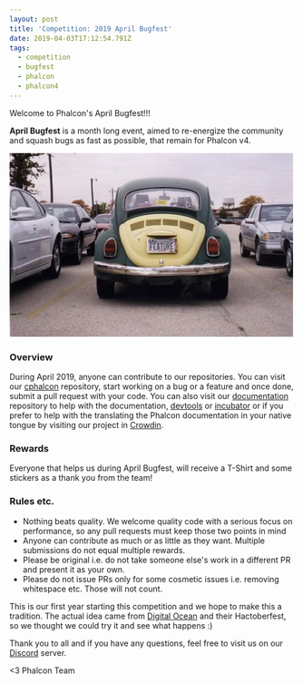 ```yaml
---
layout: post
title: 'Competition: 2019 April Bugfest'
date: 2019-04-03T17:12:54.791Z
tags:
  - competition
  - bugfest
  - phalcon
  - phalcon4
---
```

Welcome to Phalcon's April Bugfest!!!

**April Bugfest** is a month long event, aimed to re-energize the community and squash bugs as fast as possible, that remain for Phalcon v4.
<!--more-->
![](/assets/files/feature.jpg)

### Overview
During April 2019, anyone can contribute to our repositories. You can visit our [cphalcon](https://github.com/phalcon/cphalcon) repository, start working on a bug or a feature and once done, submit a pull request with your code. You can also visit our [documentation](https://github.com/phalcon/docs) repository to help with the documentation, [devtools](https://github.com/phalcon/devtools) or [incubator](https://github.com/phalcon/incubator) or if you prefer to help with the translating the Phalcon documentation in your native tongue by visiting our project in [Crowdin](https://crowdin.com/project/phalcon-documentation).

### Rewards
Everyone that helps us during April Bugfest, will receive a T-Shirt and some stickers as a thank you from the team!

### Rules etc.
- Nothing beats quality. We welcome quality code with a serious focus on performance, so any pull requests must keep those two points in mind
- Anyone can contribute as much or as little as they want. Multiple submissions do not equal multiple rewards.
- Please be original i.e. do not take someone else's work in a different PR and present it as your own.
- Please do not issue PRs only for some cosmetic issues i.e. removing whitespace etc. Those will not count.

This is our first year starting this competition and we hope to make this a tradition. The actual idea came from [Digital Ocean](https://digitalocean.com) and their Hactoberfest, so we thought we could try it and see what happens :)

Thank you to all and if you have any questions, feel free to visit us on our [Discord](https://phalcon.link/discord) server.

<3 Phalcon Team
